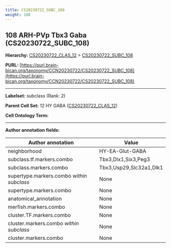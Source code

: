 ```yaml
---
title: CS20230722_SUBC_108
weight: 108
---
```

## 108 ARH-PVp Tbx3 Gaba (CS20230722_SUBC_108)
<b>Hierarchy: </b>
[CS20230722_CLAS_12](../CS20230722_CLAS_12) >
[CS20230722_SUBC_108](../CS20230722_SUBC_108)

**PURL:** [https://purl.brain-bican.org/taxonomy/CCN20230722/CS20230722_SUBC_108](https://purl.brain-bican.org/taxonomy/CCN20230722/CS20230722_SUBC_108)

---


**Labelset:** subclass (Rank: 2)

**Parent Cell Set:** 12 HY GABA ([CS20230722_CLAS_12](../CS20230722_CLAS_12))



**Cell Ontology Term:** 

[MARKER GENES.]: #


---

[TRANSFERRED ANNOTATIONS.]: #


[AUTHOR ANNOTATION FIELDS.]: #


**Author annotation fields:**

| Author annotation | Value |
|-------------------|-------|
|neighborhood|HY-EA-Glut-GABA|
|subclass.tf.markers.combo|Tbx3,Dlx1,Six3,Peg3|
|subclass.markers.combo|Tbx3,Usp29,Slc32a1,Dlk1|
|supertype.markers.combo _within subclass_|None|
|supertype.markers.combo|None|
|anatomical_annotation|None|
|merfish.markers.combo|None|
|cluster.TF.markers.combo|None|
|cluster.markers.combo _within subclass_|None|
|cluster.markers.combo|None|
